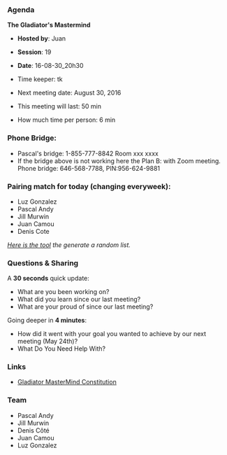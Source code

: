 ### Agenda

**The Gladiator's Mastermind** 
- **Hosted by**: Juan
- **Session**: 19
- **Date**: 16-08-30_20h30
- Time keeper: tk
- Next meeting date: August 30, 2016

- This meeting will last: 50 min
- How much time per person: 6 min

### Phone Bridge:
- Pascal's bridge: 1-855-777-8842 Room xxx xxxx
- If the bridge above is not working here the Plan B: with Zoom meeting. Phone bridge: 646-568-7788, PIN:956-624-9881
	
### Pairing match for today (changing everyweek):

- Luz Gonzalez
- Pascal Andy
- Jill Murwin
- Juan Camou 
- Denis Cote

*[Here is the tool](https://github.com/pascalandy/meeting/blob/master/Gladiator-MasterMind-Constitution.md#randomizelistcom) the generate a random list.*

### Questions & Sharing

A **30 seconds** quick update:

- What are you been working on?
- What did you learn since our last meeting?
- What are your proud of since our last meeting?

Going deeper in **4 minutes**:
	
- How did it went with your goal you wanted to achieve by our next meeting (May 24th)?
- What Do You Need Help With?

### Links
- [Gladiator MasterMind Constitution](https://github.com/pascalandy/meeting/blob/master/Gladiator-MasterMind-Constitution.md)

### Team

- Pascal Andy
- Jill Murwin
- Denis Côté
- Juan Camou
- Luz Gonzalez

